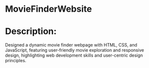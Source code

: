 # MovieFinderWebsite

# Description:
Designed a dynamic movie finder webpage with HTML, CSS, and JavaScript, featuring user-friendly movie exploration and responsive design, highlighting web development skills and user-centric design principles.
